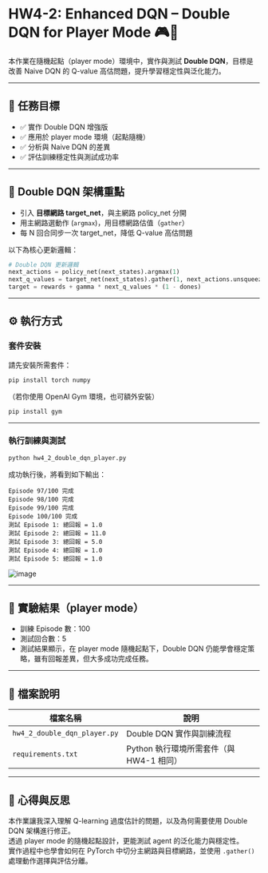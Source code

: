 # HW4-2: Enhanced DQN – Double DQN for Player Mode 🎮🧠

本作業在隨機起點（player mode）環境中，實作與測試 **Double DQN**，目標是改善 Naive DQN 的 Q-value 高估問題，提升學習穩定性與泛化能力。

---

## 📌 任務目標

- ✅ 實作 Double DQN 增強版
- ✅ 應用於 player mode 環境（起點隨機）
- ✅ 分析與 Naive DQN 的差異
- ✅ 評估訓練穩定性與測試成功率

---

## 🧠 Double DQN 架構重點

- 引入 **目標網路 target_net**，與主網路 policy_net 分開
- 用主網路選動作 (`argmax`)，用目標網路估值（`gather`）
- 每 N 回合同步一次 target_net，降低 Q-value 高估問題

以下為核心更新邏輯：

```python
# Double DQN 更新邏輯
next_actions = policy_net(next_states).argmax(1)
next_q_values = target_net(next_states).gather(1, next_actions.unsqueeze(1)).squeeze(1)
target = rewards + gamma * next_q_values * (1 - dones)
```

---

## ⚙️ 執行方式

### 套件安裝

請先安裝所需套件：

```bash
pip install torch numpy
```

（若你使用 OpenAI Gym 環境，也可額外安裝）

```bash
pip install gym
```

---

### 執行訓練與測試

```bash
python hw4_2_double_dqn_player.py
```

成功執行後，將看到如下輸出：

```
Episode 97/100 完成
Episode 98/100 完成
Episode 99/100 完成
Episode 100/100 完成
測試 Episode 1: 總回報 = 1.0
測試 Episode 2: 總回報 = 11.0
測試 Episode 3: 總回報 = 5.0
測試 Episode 4: 總回報 = 1.0
測試 Episode 5: 總回報 = 1.0
```
![image](https://github.com/user-attachments/assets/cc1122d2-e5f2-4a9b-86ae-31714e56f355)

---

## 🧪 實驗結果（player mode）

- 訓練 Episode 數：100
- 測試回合數：5
- 測試結果顯示，在 player mode 隨機起點下，Double DQN 仍能學會穩定策略，雖有回報差異，但大多成功完成任務。

---

## 📂 檔案說明

| 檔案名稱                    | 說明                                   |
|-----------------------------|----------------------------------------|
| `hw4_2_double_dqn_player.py` | Double DQN 實作與訓練流程              |
| `requirements.txt`           | Python 執行環境所需套件（與 HW4-1 相同）|

---

## 📝 心得與反思

本作業讓我深入理解 Q-learning 過度估計的問題，以及為何需要使用 Double DQN 架構進行修正。  
透過 player mode 的隨機起點設計，更能測試 agent 的泛化能力與穩定性。  
實作過程中也學會如何在 PyTorch 中切分主網路與目標網路，並使用 `.gather()` 處理動作選擇與評估分離。


